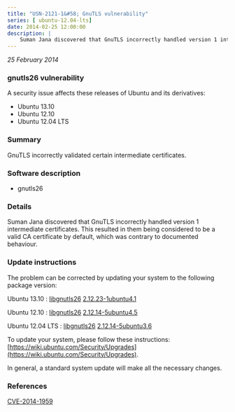 ```yaml
---
title: "USN-2121-1&#58; GnuTLS vulnerability"
series: [ ubuntu-12.04-lts]
date: 2014-02-25 12:00:00
description: |
    Suman Jana discovered that GnuTLS incorrectly handled version 1 intermediate certificates. This resulted in them being considered to be a valid CA certificate by default, which was contrary to documented behaviour. 
--- 
```

 
 

*25 February 2014*

### gnutls26 vulnerability

A security issue affects these releases of Ubuntu and its derivatives:

* Ubuntu 13.10
* Ubuntu 12.10
* Ubuntu 12.04 LTS

### Summary

GnuTLS incorrectly validated certain intermediate certificates. 

### Software description

* gnutls26 

### Details

Suman Jana discovered that GnuTLS incorrectly handled version 1 intermediate certificates. This resulted in them being considered to be a valid CA certificate by default, which was contrary to documented behaviour. 

### Update instructions

The problem can be corrected by updating your system to the following package version:

Ubuntu 13.10
 : [libgnutls26](https://launchpad.net/ubuntu/+source/gnutls26) <span> [2.12.23-1ubuntu4.1](https://launchpad.net/ubuntu/+source/gnutls26/2.12.23-1ubuntu4.1) </span> 

Ubuntu 12.10
 : [libgnutls26](https://launchpad.net/ubuntu/+source/gnutls26) <span> [2.12.14-5ubuntu4.5](https://launchpad.net/ubuntu/+source/gnutls26/2.12.14-5ubuntu4.5) </span> 

Ubuntu 12.04 LTS
 : [libgnutls26](https://launchpad.net/ubuntu/+source/gnutls26) <span> [2.12.14-5ubuntu3.6](https://launchpad.net/ubuntu/+source/gnutls26/2.12.14-5ubuntu3.6) </span> 

To update your system, please follow these instructions: [https://wiki.ubuntu.com/Security/Upgrades](https://wiki.ubuntu.com/Security/Upgrades).

In general, a standard system update will make all the necessary changes. 

### References

 
 [CVE-2014-1959](http://people.ubuntu.com/~ubuntu-security/cve/CVE-2014-1959)
 


